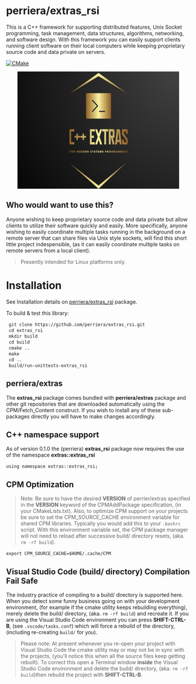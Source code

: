 # perriera/extras_rsi
This is a C++ framework for supporting distributed features, Unix Socket programming, task management, data structures, algorithms, networking, and software design. With this framework you can easily support clients running client software on their local computers while keeping proprietary source code and data private on servers.

[![CMake](https://github.com/mattcoding4days/extras/actions/workflows/cmake.yml/badge.svg?branch=dev)](https://github.com/mattcoding4days/extras/actions/workflows/cmake.yml)

<div align="center">
  <img width="442" height="320" src="assets/extras.png">
  <br>
</div>

## Who would want to use this?
Anyone wishing to keep proprietary source code and data private but allow clients to utilize their software quickly and easily. More specifically, anyone wishing to easily coordinate multiple tasks running in the background on a remote server that can share files via Unix style sockets, will find this short little project indespensible, (as it can easily coordinate multiple tasks on remote servers from a local client).

>
> Presently intended for Linux platforms only.
>
 # Installation
 See Installation details on  [perriera/extras_rsi](https://github.com/perriera/extras_rsi.git) package.

 To build & test this library:
  
     git clone https://github.com/perriera/extras_rsi.git
     cd extras_rsi
     mkdir build
     cd build
     cmake ..
     make
     cd ..
     build/run-unittests-extras_rsi

## perriera/extras
The **extras_rsi** package comes bundled with **perriera/extras** package and other git repositories that are downloaded automatically using the CPM/Fetch_Content construct. If you wish to install any of these sub-packages directly you will have to make changes accordingly.
    
## C++ namespace support
As of version 0.1.0 the (perriera) **extras_rsi** package now requires the use of the namespace **extras::extras_rsi**

    using namespace extras::extras_rsi;

## CPM Optimization
> Note: Be sure to have the desired **VERSION** of perrier/extras specified in the **VERSION** keyword of the CPMAddPackage specification, (in your CMakeLists.txt). Also, to optimize CPM support on your projects be sure to set the CPM_SOURCE_CACHE environment variable for shared CPM libraries. Typically you would add this to your `.bashrc` script. With this environment variable set, the CPM package manager will not need to reload after successive build/ directory resets, (aka. `rm -rf build`). 

	export CPM_SOURCE_CACHE=$HOME/.cache/CPM

## Visual Studio Code (build/ directory) Compilation Fail Safe
The industry practice of compiling to a build/ directory is supported here. When you detect some funny business going on with your development environment, (for example if the cmake utility keeps rebuilding everything), merely delete the build/ directory, (aka. `rm -rf build`) and recreate it. If you are using the Visual Studio Code environment you can press **SHIFT-CTRL-B**, (see `.vscode/tasks.conf`) which will force a rebuild of the directory, (including re-creating `build/` for you).

> Please note: At present whenever you re-open your project with Visual Studio Code the cmake utility may or may not be in sync with the projects, (you'll notice this when all the source files keep getting rebuilt). To correct this open a Terminal window **inside** the Visual Studio Code environment and delete the build/ directory, (aka. `rm -rf build`)then rebuild the project with **SHIFT-CTRL-B**.
